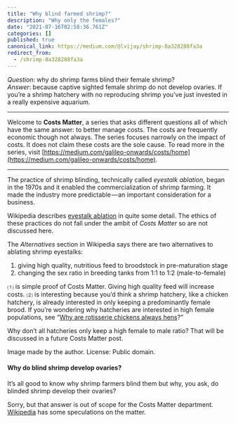 ```yaml
---
title: "Why blind farmed shrimp?"
description: "Why only the females?"
date: "2021-07-16T02:58:36.761Z"
categories: []
published: true
canonical_link: https://medium.com/@lvijay/shrimp-8a328288fa3a
redirect_from:
  - /shrimp-8a328288fa3a
---
```


_Question_: why do shrimp farms blind their female shrimp?  
_Answer_: because captive sighted female shrimp do not develop ovaries. If you’re a shrimp hatchery with no reproducing shrimp you’ve just invested in a really expensive aquarium.

---

Welcome to **Costs Matter**, a series that asks different questions all of which have the same answer: to better manage costs. The costs are frequently economic though not always. The series focuses narrowly on the impact of costs. It does not claim these costs are the sole cause. To read more in the series, visit [https://medium.com/galileo-onwards/costs/home](https://medium.com/galileo-onwards/costs/home).

---

The practice of shrimp blinding, technically called _eyestalk ablation_, began in the 1970s and it enabled the commercialization of shrimp farming. It made the industry more predictable — an important consideration for a business.

Wikipedia describes [eyestalk ablation](https://en.wikipedia.org/wiki/Eyestalk_ablation) in quite some detail. The ethics of these practices do not fall under the ambit of _Costs Matter_ so are not discussed here.

The _Alternatives_ section in Wikipedia says there are two alternatives to ablating shrimp eyestalks:

1.  giving high quality, nutritious feed to broodstock in pre-maturation stage
2.  changing the sex ratio in breeding tanks from 1:1 to 1:2 (male-to-female)

⑴ is simple proof of Costs Matter. Giving high quality feed will increase costs. ⑵ is interesting because you’d think a shrimp hatchery, like a chicken hatchery, is already interested in only keeping a predominantly female brood. If you’re wondering why hatcheries are interested in high female populations, see “[Why are rotisserie chickens always hens](https://medium.com/galileo-onwards/chickens-d15e0a189a16)?”

Why don’t all hatcheries only keep a high female to male ratio? That will be discussed in a future Costs Matter post.

Image made by the author. License: Public domain.

#### Why do blind shrimp develop ovaries?

It’s all good to know why shrimp farmers blind them but why, you ask, do blinded shrimp develop their ovaries?

Sorry, but that answer is out of scope for the Costs Matter department. [Wikipedia](https://en.wikipedia.org/wiki/Eyestalk_ablation) has some speculations on the matter.
